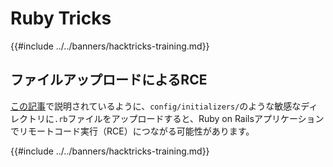 # Ruby Tricks

{{#include ../../banners/hacktricks-training.md}}

## ファイルアップロードによるRCE

[この記事](https://www.offsec.com/blog/cve-2024-46986/)で説明されているように、`config/initializers/`のような敏感なディレクトリに`.rb`ファイルをアップロードすると、Ruby on Railsアプリケーションでリモートコード実行（RCE）につながる可能性があります。

{{#include ../../banners/hacktricks-training.md}}
